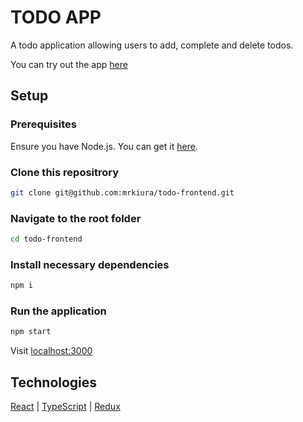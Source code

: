 # TODO APP

A todo application allowing users to add, complete and delete todos.

You can try out the app [here](https://6391b367629073665e257f14--moonlit-fairy-11b2a1.netlify.app/)

## Setup

### Prerequisites

Ensure you have Node.js. You can get it [here](https://nodejs.org/en/download/).

### Clone this repositrory

```bash
git clone git@github.com:mrkiura/todo-frontend.git
```

### Navigate to the root folder

```bash
cd todo-frontend
```

### Install necessary dependencies

```bash
npm i
```

### Run the application

```bash
npm start
```

Visit [localhost:3000](http://127.0.0.1:3000)

## Technologies

[React](https://reactjs.org) | [TypeScript](https://www.typescriptlang.org) | [Redux](redux.js.org)
